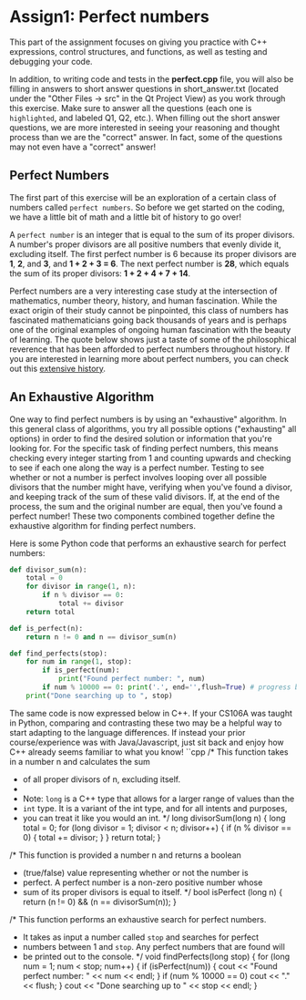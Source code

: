 # Assign1: Perfect numbers

This part of the assignment focuses on giving you practice with C++ expressions, control structures, and functions, as well as testing and debugging your code.

In addition, to writing code and tests in the **perfect.cpp** file, you will also be filling in answers to short answer questions in short_answer.txt (located under the "Other Files -> src" in the Qt Project View) as you work through this exercise. Make sure to answer all the questions (each one is `highlighted`, and labeled Q1, Q2, etc.). When filling out the short answer questions, we are more interested in seeing your reasoning and thought process than we are the "correct" answer. In fact, some of the questions may not even have a "correct" answer!

## Perfect Numbers

The first part of this exercise will be an exploration of a certain class of numbers called `perfect numbers`. So before we get started on the coding, we have a little bit of math and a little bit of history to go over!

A `perfect number` is an integer that is equal to the sum of its proper divisors. A number's proper divisors are all positive numbers that evenly divide it, excluding itself. The first perfect number is 6 because its proper divisors are **1**, **2**, and **3**, and **1 + 2 + 3 = 6**. The next perfect number is **28**, which equals the sum of its proper divisors: **1 + 2 + 4 + 7 + 14**.

Perfect numbers are a very interesting case study at the intersection of mathematics, number theory, history, and human fascination. While the exact origin of their study cannot be pinpointed, this class of numbers has fascinated mathematicians going back thousands of years and is perhaps one of the original examples of ongoing human fascination with the beauty of learning. The quote below shows just a taste of some of the philosophical reverence that has been afforded to perfect numbers throughout history. If you are interested in learning more about perfect numbers, you can check out this [extensive history](https://mathshistory.st-andrews.ac.uk/HistTopics/Perfect_numbers/).

## An Exhaustive Algorithm

One way to find perfect numbers is by using an "exhaustive" algorithm. In this general class of algorithms, you try all possible options ("exhausting" all options) in order to find the desired solution or information that you're looking for. For the specific task of finding perfect numbers, this means checking every integer starting from 1 and counting upwards and checking to see if each one along the way is a perfect number. Testing to see whether or not a number is perfect involves looping over all possible divisors that the number might have, verifying when you've found a divisor, and keeping track of the sum of these valid divisors. If, at the end of the process, the sum and the original number are equal, then you've found a perfect number! These two components combined together define the exhaustive algorithm for finding perfect numbers.

Here is some Python code that performs an exhaustive search for perfect numbers:
```python
def divisor_sum(n):
    total = 0
    for divisor in range(1, n):
        if n % divisor == 0:
            total += divisor
    return total

def is_perfect(n):
    return n != 0 and n == divisor_sum(n)

def find_perfects(stop):
    for num in range(1, stop):
        if is_perfect(num):
            print("Found perfect number: ", num)
        if num % 10000 == 0: print('.', end='',flush=True) # progress bar
    print("Done searching up to ", stop)

```

The same code is now expressed below in C++. If your CS106A was taught in Python, comparing and contrasting these two may be a helpful way to start adapting to the language differences. If instead your prior course/experience was with Java/Javascript, just sit back and enjoy how C++ already seems familiar to what you know!
``cpp
/* This function takes in a number n and calculates the sum
 * of all proper divisors of n, excluding itself.
 *
 * Note: `long` is a C++ type that allows for a larger range of values than the
 * `int` type. It is a variant of the int type, and for all intents and purposes, 
 * you can treat it like you would an int.
 */
long divisorSum(long n) {
    long total = 0;
    for (long divisor = 1; divisor < n; divisor++) {
        if (n % divisor == 0) {
            total += divisor;
        }
    }
    return total;
}

/* This function is provided a number n and returns a boolean
 * (true/false) value representing whether or not the number is
 * perfect. A perfect number is a non-zero positive number whose
 * sum of its proper divisors is equal to itself.
 */
bool isPerfect (long n) {
    return (n != 0) && (n == divisorSum(n));
}

/* This function performs an exhaustive search for perfect numbers.
 * It takes as input a number called `stop` and searches for perfect
 * numbers between 1 and `stop`. Any perfect numbers that are found will
 * be printed out to the console.
 */
void findPerfects(long stop) {
    for (long num = 1; num < stop; num++) {
        if (isPerfect(num)) {
            cout << "Found perfect number: " << num << endl;
        }
        if (num % 10000 == 0) cout << "." << flush;
    }
    cout << "Done searching up to " << stop << endl;
}
```